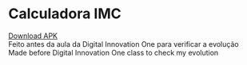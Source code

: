# Calculadora IMC
[Download APK](https://github.com/rosante/CalculadoraIMC1/blob/master/CalculadoraIMC.apk)  
Feito antes da aula da Digital Innovation One para verificar a evolução  
Made before Digital Innovation One class to check my evolution
